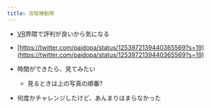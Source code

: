 ```yaml
---
title: 攻殻機動隊
---
```


* [VR](VR.md)界隈で評判が良いから気になる

* [https://twitter.com/paidopa/status/1253972139440365569?s=19](https://twitter.com/paidopa/status/1253972139440365569?s=19)

* 時間ができたら、見てみたい
  
  * 見るときは上の写真の順番?
* 何度かチャレンジしたけど、あんまりはまらなかった
